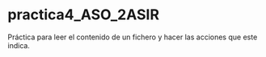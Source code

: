 # practica4_ASO_2ASIR
Práctica para leer el contenido de un fichero y hacer las acciones que este indica.
